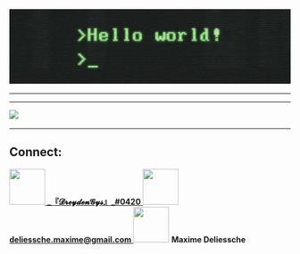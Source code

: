 <div align="center"><img src="hellow.gif"/>
<!--
https://miro.medium.com/max/2400/1*OohqW5DGh9CQS4hLY5FXzA.png 
https://hackernoon.com/images/f2px36fy.gif
-->
</div>

--------

--------
<div>
  <img width="400px" src="https://github-readme-stats.vercel.app/api/?username=DreydenGys&show_icons=true&title_color=fff&icon_color=79ff97&text_color=9f9f9f&bg_color=151515"/>
 </div>

--------
## Connect:
<div>
  <a href="discord.com">
    <img width="64px" height="64px" src="https://cdn.icon-icons.com/icons2/1476/PNG/512/discord_101785.png"/>
    <strong>_『𝓓𝓻𝓮𝔂𝓭𝓮𝓷𝓖𝔂𝓼』_#0420</strong>
  </a>
  <a href="mailto:deliessche.maxime@gmail.com">
    <img width="64px" height="64px" src="https://cdn.icon-icons.com/icons2/652/PNG/512/gmail_icon-icons.com_59877.png"/>
    <strong>deliessche.maxime@gmail.com</strong>
  </a>
  <a href=https://www.linkedin.com/in/maxime-deliessche-92780a1a0">
  <img width="64px" height="64px" src="http://www.master221.fr/wp-content/uploads/2019/11/linkedin-icon.png"/></a>
  <strong>Maxime Deliessche</strong>
</div>
